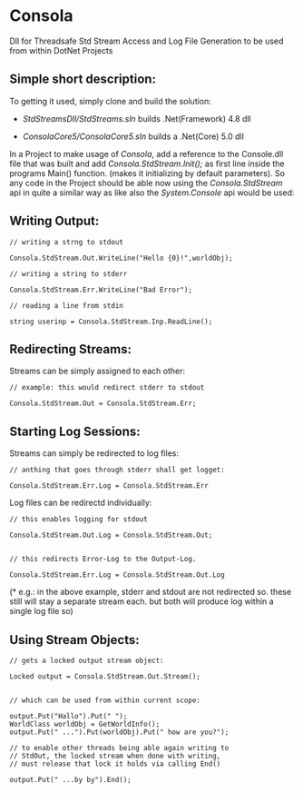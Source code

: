 Consola
=======


Dll for Threadsafe Std Stream Access and Log File Generation to be used from within DotNet Projects


## Simple short description:

To getting it used, simply clone and build the solution: 
 
 - *StdStreamsDll/StdStreams.sln* builds .Net(Framework) 4.8 dll 
 
 - *ConsolaCore5/ConsolaCore5.sln* builds a .Net(Core) 5.0 dll
 
In a Project to make usage of *Consola*, add a reference to the Console.dll file that was built and add *Consola.StdStream.Init();* as first line inside the programs Main() function. (makes it initializing by default parameters). So any code in the Project should be able now using the *Consola.StdStream* api in quite a similar way as like also the  *System.Console* api would be used:

## Writing Output:
```
// writing a strng to stdout

Consola.StdStream.Out.WriteLine("Hello {0}!",worldObj);

// writing a string to stderr

Consola.StdStream.Err.WriteLine("Bad Error");

// reading a line from stdin

string userinp = Consola.StdStream.Inp.ReadLine();
```

## Redirecting Streams: 

Streams can be simply assigned to each other:

```  
// example: this would redirect stderr to stdout

Consola.StdStream.Out = Consola.StdStream.Err;

```

## Starting Log Sessions: 

Streams can simply be redirected to log files:

```
// anthing that goes through stderr shall get logget:

Consola.StdStream.Err.Log = Consola.StdStream.Err

```

Log files can be redirectd individually:

```
// this enables logging for stdout

Consola.StdStream.Out.Log = Consola.StdStream.Out;


// this redirects Error-Log to the Output-Log. 

Consola.StdStream.Err.Log = Consola.StdStream.Out.Log

```
(* e.g.: in the above example, stderr and stdout are not redirected so. these still will stay a separate stream each. but both will produce log within a single log file so) 

## Using Stream Objects:

```
// gets a locked output stream object: 

Locked output = Consola.StdStream.Out.Stream();


// which can be used from within current scope: 

output.Put("Hallo").Put(" ");
WorldClass worldObj = GetWorldInfo();
output.Put(" ...").Put(worldObj).Put(" how are you?");

// to enable other threads being able again writing to
// StdOut, the locked stream when done with writing,
// must release that lock it holds via calling End()

output.Put(" ...by by").End();

```



